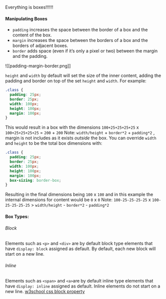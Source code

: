 Everything is boxes!!!!!!

#### Manipulating Boxes
- `padding` increases the space between the border of a box and the content of the box.
- `margin` increases the space between the borders of a box and the borders of adjacent boxes.
- `border` adds space (even if it’s only a pixel or two) between the margin and the padding.

![[padding-margin-border.png]]

`height` and `width` by default will set the size of the inner content, adding the padding and border on top of the set `height` and `width`. For example:

```css
.class {
  padding: 25px;
  border: 25px;
  width: 100px;
  height: 100px;
  margin: 100px;
}
```

This would result in a box with the dimensions `100+25+25+25+25` x `100+25+25+25+25` = `200` + `200`
Note: `width/height` + `border*2` + `padding*2` , margin is not includes as it exists *outside* the box.
You can override `width` and `height` to be the total box dimensions with:

```css
.class {
  padding: 25px;
  border: 25px;
  width: 100px;
  height: 100px;
  margin: 100px;
  box-sizing: border-box;
}
```

Resulting in the final dimensions being `100` x `100` and in this example the internal dimensions for content would be `0` x `0` Note: `100-25-25-25-25` x `100-25-25-25-25` > `width/height` - `border*2` - `padding*2`

#### Box Types:
###### Block
Elements such as `<p>` and `<div>` are by default block type elements that have `display: block` assigned as default. By default, each new block will start on a new line.
###### Inline
Elements such as `<span>` and `<a>`are by default inline type elements that have `display: inline` assigned as default. Inline elements do not start on a new line.
[w3school css block property](https://www.w3schools.com/cssref/pr_class_display.php)

